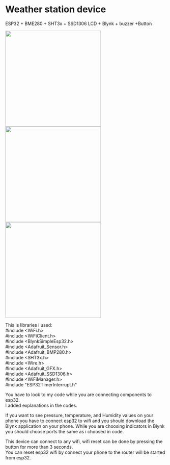 # Weather station device
 ESP32 + BME280 + SHT3x +  SSD1306 LCD + Blynk + buzzer +Button 

<p float="left">
<img src="https://user-images.githubusercontent.com/87244886/133886855-6ff87dc0-cb92-4ed5-94cb-04b97ac40d40.png" width="300" height="300">
<img src="https://user-images.githubusercontent.com/87244886/133886954-05181230-3186-45a1-866e-b30f81187312.png" width="300" height="300">
<img src="https://user-images.githubusercontent.com/87244886/133887043-9df97e09-710c-43ba-aa0c-2dc09ce92184.png" width="300" height="300">
</p>

This is libraries i used:  
#include <WiFi.h>  
#include <WiFiClient.h>  
#include <BlynkSimpleEsp32.h>  
#include <Adafruit_Sensor.h>  
#include <Adafruit_BMP280.h>  
#include <SHT3x.h>  
#include <Wire.h>  
#include <Adafruit_GFX.h>  
#include <Adafruit_SSD1306.h>  
#include <WiFiManager.h>  
#include "ESP32TimerInterrupt.h"    

You have to look to my code while you are connecting components to esp32.   
I added explanations in the codes.  

If you want to see pressure, temperature, and Humidity values on your phone you have to connect esp32 to wifi and you should download the Blynk application on your phone.
While you are choosing indicators in Blynk you should choose ports the same as i choosed in code.    

This device can connect to any wifi, wifi reset can be done by pressing the button for more than 3 seconds.   
You can reset esp32 wifi by connect your phone to the router will be started from esp32.

